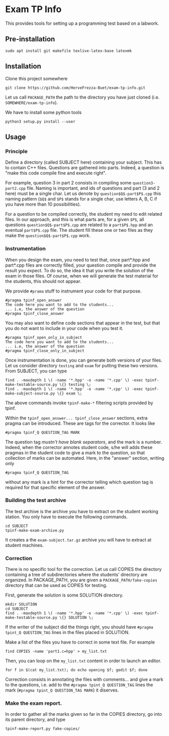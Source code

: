 # Exam TP Info

This provides tools for setting up a programming test based on a labwork.

## Pre-installation

```sudo apt install git makefile texlive-latex-base latexmk```

## Installation

Clone this project somewhere

```cd SOMEWHERE
git clone https://github.com/HerveFrezza-Buet/exam-tp-info.git
```

Let us call `PACKAGE_PATH` the path to the directory you have just
cloned (i.e. `SOMEWHERE/exam-tp-info`).

We have to install some python tools

```cd PACKAGE_PATH/libraries/tpinf
python3 setup.py install --user
```

## Usage

### Principle

Define a directory (called SUBJECT here) containing your
subject. This has to contain C++ files. Questions are gathered into
parts. Indeed, a question is "make this code compile fine and execute
right".

For example, question 3 in part 2 consists in compiling some
`question3-part2.cpp` file. Naming is important, and ids of questions
and part (3 and 2 here) must be a single char. Let us denote by
`question$Q$-part$P$.cpp` this naming pattern (`$Q$` and `$P$` stands for a
single char, use letters A, B, C if you have more than 10
possibilities).

For a question to be compiled correctly, the student my need to edit
related files. In our approach, and this is what parts are, for a
given `$P$`, all questions `question$Q$-part$P$.cpp` are related to a
`part$P$.hpp` and an eventual `part$P$.cpp` file. The student fill these
one or two files as they make the `question$Q$-part$P$.cpp` work.

### Instrumentation

When you design the exam, you need to test that, once part*.hpp and
part*.cpp files are correctly filled, your question compile and
provide the result you expect. To do so, the idea it that you write
the solution of the exam in those files. Of course, when we will
generate the test material for the students, this should not appear.

We provide `#prama` stuff to instrument your code for that purpose.

```
#pragma tpinf_open_answer
The code here you want to add to the students...
... i.e, the answer of the question
#pragma tpinf_close_answer
```

You may also want to define code sections that appear in the test, but
that you do not want to include in your code when you test it.

```
#pragma tpinf_open_only_in_subject
The code here you want to add to the students...
... i.e, the answer of the question
#pragma tpinf_close_only_in_subject
```

Once instrumentation is done, you can generate both versions of your
files. Let us consider directory `testing` and `exam` for putting these
two versions. From SUBJECT, you can type

```mkdir testing exam
find . -maxdepth 1 \( -name '*.hpp' -o -name '*.cpp' \) -exec tpinf-make-testable-source.py \{} testing \;
find . -maxdepth 1 \( -name '*.hpp' -o -name '*.cpp' \) -exec tpinf-make-subject-source.py \{} exam \;
```

The above commands invoke `tpinf-make-*` filtering scripts provided by tpinf.

Within the `tpinf_open_answer... tpinf_close_answer` sections, extra
pragma can be introduced. These are tags for the corrector. It looks like

```
#pragma tpinf_Q QUESTION_TAG MARK
```

The question tag *mustn't have blank separators*, and the mark is a
number. Indeed, when the corrector annotes student code, s/he will
adds these pragmas in the student code to give a mark to the question,
so that collection of marks can be automated. Here, in the "answer"
section, writing only

```
#pragma tpinf_Q QUESTION_TAG
```

without any mark is a hint for the corrector telling which question
tag is required for that specific element of the answer.


### Building the test archive

The test archive is the archive you have to extract on the student
working station. You only have to execute the following commands.

```
cd SUBJECT
tpinf-make-exam-archive.py
```

It creates a the `exam-subject.tar.gz` archive you will have to
extract at student machines.


### Correction

There is no specific tool for the correction. Let us call COPIES the
directory containing a tree of subdirectories where the students'
directory are organized. In PACKAGE_PATH, you are given a `PACKAGE_PATH/fake-copies`
directory that can be used as COPIES for testing.

First, generate the solution is some SOLUTION directory.

```
mkdir SOLUTION
cd SUBJECT
find . -maxdepth 1 \( -name '*.hpp' -o -name '*.cpp' \) -exec tpinf-make-testable-source.py \{} SOLUTION \;
```

If the writer of the subject did the things right, you should have
`#pragma tpint_Q QUESTION_TAG` lines in the files placed in SOLUTION.

Make a list of the files you have to correct in some text file. For example

```
find COPIES -name 'part1.c=hpp' > my_list.txt
```

Then, you can loop on the `my_list.txt` content in order to launch an editor.

```
for f in $(cat my_list.txt); do echo opening $f; gedit $f; done
```

Correction consists in annotating the files with comments... and give
a mark to the questions, i.e. add to the `#pragma tpint_Q QUESTION_TAG` lines
the mark (`#pragma tpint_Q QUESTION_TAG MARK`) it diserves.


### Make the exam report.

In order to gather all the marks given so far in the COPIES
directory, go into its parent directory, and type

```
tpinf-make-report.py fake-copies/
```








